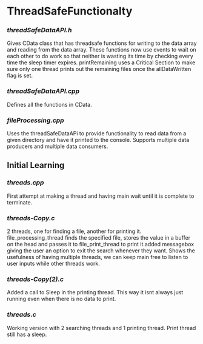 # ThreadSafeFunctionalty

### <em>threadSafeDataAPI.h</em>

<p>Gives CData class that has threadsafe functions for writing to the data array and reading from the data array. These functions now use events to wait 
on each other to do work so that neither is wasting its time by checking every time the sleep timer expires. printRemaining uses a Critical Section
to make sure only one thread prints out the remaining files once the allDataWritten flag is set.
</p>

### <em>threadSafeDataAPI.cpp</em>

<p>Defines all the functions in CData.</p>

### <em>fileProcessing.cpp</em>

<p>Uses the threadSafeDataAPi to provide functionality to read data from a given directory and have it printed to the console. Supports multiple
data producers and multiple data consumers.</p>

## **Initial Learning**

### <em>threads.cpp</em>

<p>First attempt at making a thread and having main wait until it is complete to terminate.</p>

### <em>threads-Copy.c</em>

<p>2 threads, one for finding a file, another for printing it. file_processing_thread finds the specified file, stores the value in a buffer on the head and passes it to file_print_thread to print it.added messagebox giving the user an option to exit the search whenever they want. Shows the usefulness of having multiple threads, we can keep main free to listen to user inputs while other threads work. </p>

### <em>threads-Copy(2).c</em>

<p>Added a call to Sleep in the printing thread. This way it isnt always just running even when there is no data to print.</p>

### <em>threads.c</em>

<p>Working version with 2 searching threads and 1 printing thread. Print thread still has a sleep.</p>
